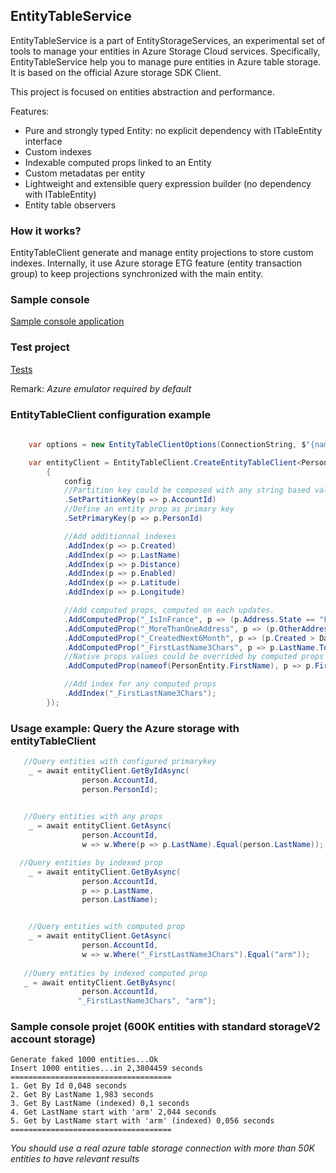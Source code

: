 
## EntityTableService
EntityTableService is a part of EntityStorageServices, an experimental set of tools to manage your entities in Azure Storage Cloud services.
Specifically, EntityTableService help you to manage pure entities in Azure table storage. It is based on the official Azure storage SDK Client.

This project is focused on entities abstraction and performance.
 
Features:

* Pure and strongly typed Entity: no explicit dependency with ITableEntity interface
* Custom indexes 
* Indexable computed props linked to an Entity
* Custom metadatas per entity
* Lightweight and extensible query expression builder (no dependency with ITableEntity)
* Entity table observers

### How it works?

EntityTableClient generate and manage entity projections to store custom indexes.
Internally, it use Azure storage ETG feature (entity transaction group) to keep projections synchronized with the main entity.

### Sample console 
[Sample console application](https://github.com/Evodim/EntityStorageServices/blob/main/Samples/EntityClientSample.cs)

### Test project
[Tests](https://github.com/Evodim/EntityStorageServices/blob/main/EntityTableServices.Tests/EntityTableClientTests.cs)

 Remark: *Azure emulator required by default*

### EntityTableClient configuration example

```csharp
  
    var options = new EntityTableClientOptions(ConnectionString, $"{nameof(PersonEntity)}Table", maxConcurrentInsertionTasks: 10);

    var entityClient = EntityTableClient.CreateEntityTableClient<PersonEntity>(options, config =>
        {
            config
            //Partition key could be composed with any string based values
            .SetPartitionKey(p => p.AccountId)
            //Define an entity prop as primary key 
            .SetPrimaryKey(p => p.PersonId)

            //Add additionnal indexes
            .AddIndex(p => p.Created)
            .AddIndex(p => p.LastName)
            .AddIndex(p => p.Distance)
            .AddIndex(p => p.Enabled)
            .AddIndex(p => p.Latitude)
            .AddIndex(p => p.Longitude)

            //Add computed props, computed on each updates.
            .AddComputedProp("_IsInFrance", p => (p.Address.State == "France"))
            .AddComputedProp("_MoreThanOneAddress", p => (p.OtherAddress.Count > 1))
            .AddComputedProp("_CreatedNext6Month", p => (p.Created > DateTimeOffset.UtcNow.AddMonths(-6)))
            .AddComputedProp("_FirstLastName3Chars", p => p.LastName.ToLower().Substring(0, 3))
            //Native props values could be overrided by computed props
            .AddComputedProp(nameof(PersonEntity.FirstName), p => p.FirstName.ToUpperInvariant())

            //Add index for any computed props
            .AddIndex("_FirstLastName3Chars");
        });

```

### Usage example: Query the Azure storage with entityTableClient

```csharp
   //Query entities with configured primarykey
    _ = await entityClient.GetByIdAsync(
                person.AccountId,
                person.PersonId);
                

   //Query entities with any props 
    _ = await entityClient.GetAsync(
                person.AccountId,
                w => w.Where(p => p.LastName).Equal(person.LastName));

  //Query entities by indexed prop
    _ = await entityClient.GetByAsync(
                person.AccountId,
                p => p.LastName,
                person.LastName);


    //Query entities with computed prop
    _ = await entityClient.GetAsync(
                person.AccountId,
                w => w.Where("_FirstLastName3Chars").Equal("arm"));
                  
   //Query entities by indexed computed prop
   _ = await entityClient.GetByAsync(
                person.AccountId,
               "_FirstLastName3Chars", "arm");  
```

### Sample console projet (600K entities with standard storageV2 account storage)

```
Generate faked 1000 entities...Ok
Insert 1000 entities...in 2,3804459 seconds
====================================
1. Get By Id 0,048 seconds
2. Get By LastName 1,983 seconds
3. Get By LastName (indexed) 0,1 seconds
4. Get LastName start with 'arm' 2,044 seconds
5. Get by LastName start with 'arm' (indexed) 0,056 seconds
====================================
```
*You should use a real azure table storage connection with more than 50K entities to have relevant results*


